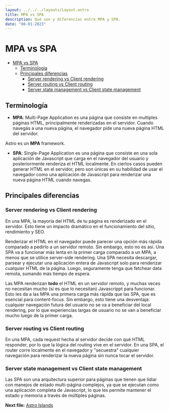 ```yaml
---
layout: ../../../layouts/Layout.astro
title: MPA vs SPA
description: Qué son y diferencias entre MPA y SPA.
date: "08-01-2023"
---
```


# MPA vs SPA

<!--toc:start-->
- [MPA vs SPA](#mpa-vs-spa)
  - [Terminología](#terminología)
  - [Principales diferencias](#principales-diferencias)
    - [Server rendering vs Client rendering](#server-rendering-vs-client-rendering)
    - [Server routing vs Client routing](#server-routing-vs-client-routing)
    - [Server state management vs Client state management](#server-state-management-vs-client-state-management)
<!--toc:end-->

## Terminología

- **MPA**: Multi-Page Application es una página que consiste en multiples
páginas HTML, principalmente renderizadas en el servidor.
Cuando navegás a una nueva página, el navegador pide una nueva página HTML del servidor.

Astro es un **MPA** framework.

- **SPA**: Single-Page Application es una página que consiste en una sola aplicación
de Javascript que carga en el navegador del usuario y posteriormente
renderiza el HTML localmente. En ciertos casos pueden generar HTML en el servidor,
pero son únicas en su habilidad de usar el navegador como una
aplicación de Javascript para renderizar una nueva página HTML cuando navegas.

## Principales diferencias

### Server rendering vs Client rendering

En una MPA, la mayoría del HTML de tu página es renderizado en el servidor.
Esto tiene un impacto dramático en el funcionamiento del sitio, rendimiento y SEO.

Renderizar el HTML en el navegador puede parecer una opción más rápida comparado
a pedirlo a un servidor remoto. Sin embargo, esto no es así. Una SPA va a
funcionar más lenta en la primer carga comparado a un MPA, a menos que se
utilice server-side rendering. Una SPA necesita descargar, parsear y ejecutar
una aplicación entera de Javascript solo para renderizar cualquier HTML de la página.
Luego, seguramente tenga que fetchear data remota, sumando más tiempo de espera.

Las MPA renderizan **todo** el HTML en un servidor remoto, y muchas veces no necesitan
mucho (si es que lo necesitan) Javascrippt para funcionar. Esto les da a las MPA
una primera carga más rápida que las SPA, que es esencial para content-focus.
Sin embargo, esto tiene una desventaja: cualquier navegación futura del usuario
no se va a beneficiar del local rendering, por lo que experiencias largas de usuario
no se van a beneficiar mucho luego de la primer carga.

### Server routing vs Client routing

En una MPA, cada request hecha al servidor decide con qué HTML responder,
por lo que la lógica del routing vive en el servidor. En una SPA, el router
corre localmente en el navegador y "secuestra" cualquier navegación
para renderizar la nueva página sin nunca tocar el servidor.

### Server state management vs Client state management

Las SPA son una arquitectura superior para páginas que tienen que lidiar con
manejos de estado multi-página complejos, ya que se ejecutan como una aplicación
completa de Javascript, lo que les permite mantener el estado y memoria
a través de múltiples páginas.

**Next file:** [Astro Islands](./astro-islands.md)
